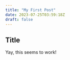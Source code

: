 ```yaml
---
title: "My First Post"
date: 2023-07-25T03:59:18Z
draft: false
---
```


## Title
Yay, this seems to work!

